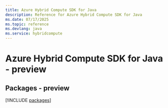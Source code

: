 ```yaml
---
title: Azure Hybrid Compute SDK for Java
description: Reference for Azure Hybrid Compute SDK for Java
ms.date: 07/17/2025
ms.topic: reference
ms.devlang: java
ms.service: hybridcompute
---
```

# Azure Hybrid Compute SDK for Java - preview
## Packages - preview
[!INCLUDE [packages](hybrid-compute-index.md)]
